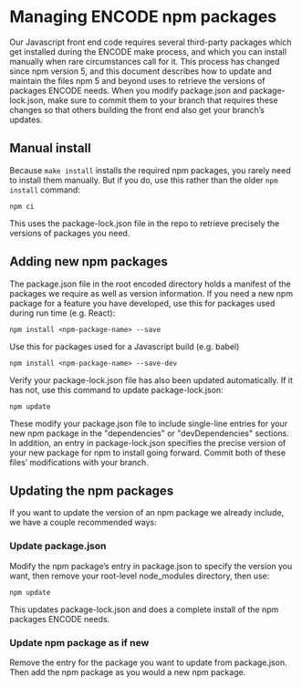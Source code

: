 # Managing ENCODE npm packages

Our Javascript front end code requires several third-party packages which get installed during the ENCODE make process, and which you can install manually when rare circumstances call for it. This process has changed since npm version 5, and this document describes how to update and maintain the files npm 5 and beyond uses to retrieve the versions of packages ENCODE needs. When you modify package.json and package-lock.json, make sure to commit them to your branch that requires these changes so that others building the front end also get your branch’s updates.

## Manual install

Because `make install` installs the required npm packages, you rarely need to install them manually. But if you do, use this rather than the older `npm install` command:

    npm ci

This uses the package-lock.json file in the repo to retrieve precisely the versions of packages you need.

## Adding new npm packages

The package.json file in the root encoded directory holds a manifest of the packages we require as well as version information. If you need a new npm package for a feature you have developed, use this for packages used during run time (e.g. React):

    npm install <npm-package-name> --save

Use this for packages used for a Javascript build (e.g. babel)

    npm install <npm-package-name> --save-dev

Verify your package-lock.json file has also been updated automatically. If it has not, use this command to update package-lock.json:

    npm update

These modify your package.json file to include single-line entries for your new npm package in the "dependencies" or "devDependencies" sections. In addition, an entry in package-lock.json specifies the precise version of your new package for npm to install going forward. Commit both of these files’ modifications with your branch.

## Updating the npm packages

If you want to update the version of an npm package we already include, we have a couple recommended ways:

### Update package.json

Modify the npm package’s entry in package.json to specify the version you want, then remove your root-level node_modules directory, then use:

    npm update

This updates package-lock.json and does a complete install of the npm packages ENCODE needs.

### Update npm package as if new

Remove the entry for the package you want to update from package.json. Then add the npm package as you would a new npm package.
